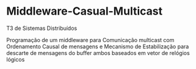 # Middleware-Casual-Multicast
T3 de Sistemas Distribuídos

Programação de um middleware para
Comunicação multicast com Ordenamento Causal de mensagens e Mecanismo de Estabilização para descarte de mensagens do buffer ambos baseados em vetor de relógios lógicos
